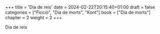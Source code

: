 +++
title = 'Dia de reis'
date = 2024-02-22T20:15:40+01:00
draft = false
categories = ["Ficció", "Dia de morts", "Kont"]
book = ["Dia de morts"]
chapter = 2
weight = 2
+++

Dia de reis